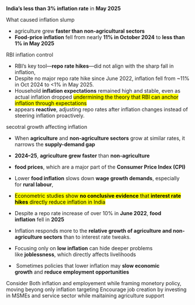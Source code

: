 **India’s less than 3% inflation rate** in **May 2025**

What caused inflation slump
- agriculture grew **faster than non-agricultural sectors**
- **Food-price inflation** fell from nearly **11% in October 2024** to **less than 1% in May 2025**

RBI inflation control
- RBI’s key tool—**repo rate hikes**—did not align with the sharp fall in inflation,
- Despite no major repo rate hike since June 2022, inflation fell from ~11% in Oct 2024 to <1% in May 2025.
- Household **inflation expectations** remained high and stable, even as actual inflation dropped <mark class="hltr-red">undermining the theory that RBI can anchor inflation through expectations</mark>
- appears **reactive**, adjusting repo rates after inflation changes instead of steering inflation proactively.

secotral growth affecting inflation
- When **agriculture** and **non-agriculture sectors** grow at similar rates, it narrows the **supply-demand gap**
- **2024–25**, **agriculture grew faster** than **non-agriculture**
- **food prices**, which are a major part of the **Consumer Price Index (CPI)**
- Lower **food inflation** slows down **wage growth demands**, especially for **rural labour**,


- <mark class="hltr-boom-bam">Econometric studies show **no conclusive evidence** that **interest rate hikes** directly reduce inflation in India</mark>
- Despite a repo rate increase of over 10% in **June 2022**, **food inflation** fell in **2025**
- Inflation responds more to the **relative growth of agriculture and non-agriculture sectors** than to interest rate tweaks.
- Focusing only on **low inflation** can hide deeper problems like **joblessness**, which directly affects livelihoods
-  Sometimes policies that lower inflation may **slow economic growth** and **reduce employment opportunities**

Consider Both inflation and employement while framing monetory policy, moving beyong only inflation targeting
Encourage job creation by investing in MSMEs and service sector while maitaining agriculture support